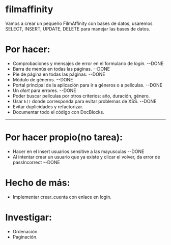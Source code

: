 # filmaffinity
Vamos a crear un pequeño FilmAffinity con bases de datos, usaremos SELECT, INSERT, UPDATE, DELETE para manejar las bases de datos.


# Por hacer:

- Comprobaciones y mensajes de error en el formulario de *login*.         --DONE
- Barra de menús en todas las páginas.                                    --DONE
- Pie de página en todas las páginas.                                     --DONE
- Módulo de géneros.                                                      --DONE
- Portal principal de la aplicación para ir a géneros o a películas.      --DONE
- Un *alert* para errores.                                                --DONE
- Poder buscar películas por otros criterios: año, duración, género.      
- Usar `h()` donde corresponda para evitar problemas de XSS.              --DONE
- Evitar duplicidades y refactorizar.
- Documentar todo el código con DocBlocks.
------------------------------------------------------
# Por hacer propio(no tarea):

- Hacer en el insert usuarios sensitive a las mayusculas                  --DONE
- Al intentar crear un usuario que ya existe y clicar el volver,
da error de passIncorrect                                                 --DONE


# Hecho de más:

- Implementar crear_cuenta con enlace en login.

# Investigar:

- Ordenación.
- Paginación.
